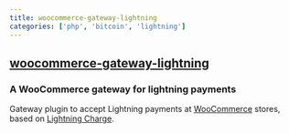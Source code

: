 ```yaml
---
title: woocommerce-gateway-lightning
categories: ['php', 'bitcoin', 'lightning']
---
```

## [woocommerce-gateway-lightning](https://github.com/ElementsProject/woocommerce-gateway-lightning)

### A WooCommerce gateway for lightning payments


Gateway plugin to accept Lightning payments at [WooCommerce](https://woocommerce.com) stores,
based on [Lightning Charge](https://github.com/ElementsProject/lightning-charge).
